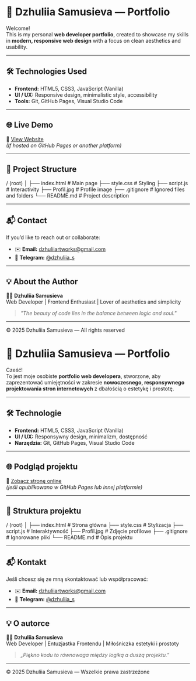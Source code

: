 # 🌸 Dzhuliia Samusieva — Portfolio

Welcome!  
This is my personal **web developer portfolio**, created to showcase my skills in **modern, responsive web design** with a focus on clean aesthetics and usability.

---

## 🛠️ Technologies Used

- **Frontend:** HTML5, CSS3, JavaScript (Vanilla)
- **UI / UX:** Responsive design, minimalistic style, accessibility
- **Tools:** Git, GitHub Pages, Visual Studio Code

---

## 🌐 Live Demo

🔗 [View Website](https://sdzhuliia555-bit.github.io/)  
*(If hosted on GitHub Pages or another platform)*

---

## 📁 Project Structure

/ (root)
│
├── index.html # Main page
├── style.css # Styling
├── script.js # Interactivity
├── Profil.jpg # Profile image
├── .gitignore # Ignored files and folders
└── README.md # Project description


---

## 📬 Contact

If you’d like to reach out or collaborate:

- ✉️ **Email:** [dzhuliiartworks@gmail.com](mailto:dzhuliiartworks@gmail.com)  
- 💬 **Telegram:** [@dzhuliia_s](https://t.me/dzhuliia_s)

---

## 💡 About the Author

👩‍💻 **Dzhuliia Samusieva**  
Web Developer | Frontend Enthusiast | Lover of aesthetics and simplicity  

> _"The beauty of code lies in the balance between logic and soul."_  

---

© 2025 Dzhuliia Samusieva — All rights reserved




# 🌸 Dzhuliia Samusieva — Portfolio

Cześć!  
To jest moje osobiste **portfolio web developera**, stworzone, aby zaprezentować umiejętności w zakresie **nowoczesnego, responsywnego projektowania stron internetowych** z dbałością o estetykę i prostotę.

---

## 🛠️ Technologie

- **Frontend:** HTML5, CSS3, JavaScript (Vanilla)
- **UI / UX:** Responsywny design, minimalizm, dostępność
- **Narzędzia:** Git, GitHub Pages, Visual Studio Code

---

## 🌐 Podgląd projektu

🔗 [Zobacz stronę online](https://sdzhuliia555-bit.github.io/)  
*(jeśli opublikowano w GitHub Pages lub innej platformie)*

---

## 📁 Struktura projektu

/ (root)
│
├── index.html # Strona główna
├── style.css # Stylizacja
├── script.js # Interaktywność
├── Profil.jpg # Zdjęcie profilowe
├── .gitignore # Ignorowane pliki
└── README.md # Opis projektu


---

## 📬 Kontakt

Jeśli chcesz się ze mną skontaktować lub współpracować:

- ✉️ **Email:** [dzhuliiartworks@gmail.com](mailto:dzhuliiartworks@gmail.com)  
- 💬 **Telegram:** [@dzhuliia_s](https://t.me/dzhuliia_s)

---

## 💡 O autorce

👩‍💻 **Dzhuliia Samusieva**  
Web Developer | Entuzjastka Frontendu | Miłośniczka estetyki i prostoty  

> _„Piękno kodu to równowaga między logiką a duszą projektu.”_

---

© 2025 Dzhuliia Samusieva — Wszelkie prawa zastrzeżone


